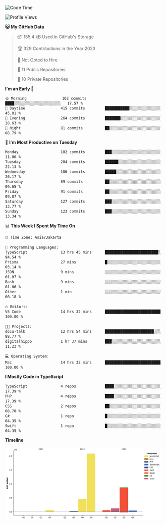 <!--START_SECTION:waka-->
![Code Time](http://img.shields.io/badge/Code%20Time-301%20hrs%2033%20mins-blue)

![Profile Views](http://img.shields.io/badge/Profile%20Views-1-blue)

**🐱 My GitHub Data** 

> 📦 155.4 kB Used in GitHub's Storage 
 > 
> 🏆 329 Contributions in the Year 2023
 > 
> 🚫 Not Opted to Hire
 > 
> 📜 11 Public Repositories 
 > 
> 🔑 10 Private Repositories 
 > 
**I'm an Early 🐤** 

```text
🌞 Morning                162 commits         ████░░░░░░░░░░░░░░░░░░░░░   17.57 % 
🌆 Daytime                415 commits         ███████████░░░░░░░░░░░░░░   45.01 % 
🌃 Evening                264 commits         ███████░░░░░░░░░░░░░░░░░░   28.63 % 
🌙 Night                  81 commits          ██░░░░░░░░░░░░░░░░░░░░░░░   08.79 % 
```
📅 **I'm Most Productive on Tuesday** 

```text
Monday                   102 commits         ███░░░░░░░░░░░░░░░░░░░░░░   11.06 % 
Tuesday                  204 commits         ██████░░░░░░░░░░░░░░░░░░░   22.13 % 
Wednesday                186 commits         █████░░░░░░░░░░░░░░░░░░░░   20.17 % 
Thursday                 89 commits          ██░░░░░░░░░░░░░░░░░░░░░░░   09.65 % 
Friday                   91 commits          ██░░░░░░░░░░░░░░░░░░░░░░░   09.87 % 
Saturday                 127 commits         ███░░░░░░░░░░░░░░░░░░░░░░   13.77 % 
Sunday                   123 commits         ███░░░░░░░░░░░░░░░░░░░░░░   13.34 % 
```


📊 **This Week I Spent My Time On** 

```text
🕑︎ Time Zone: Asia/Jakarta

💬 Programming Languages: 
TypeScript               13 hrs 45 mins      ████████████████████████░   94.54 % 
Prisma                   27 mins             █░░░░░░░░░░░░░░░░░░░░░░░░   03.14 % 
JSON                     9 mins              ░░░░░░░░░░░░░░░░░░░░░░░░░   01.07 % 
Bash                     9 mins              ░░░░░░░░░░░░░░░░░░░░░░░░░   01.06 % 
Other                    1 min               ░░░░░░░░░░░░░░░░░░░░░░░░░   00.18 % 

🔥 Editors: 
VS Code                  14 hrs 32 mins      █████████████████████████   100.00 % 

🐱‍💻 Projects: 
docu-talk                12 hrs 54 mins      ██████████████████████░░░   88.77 % 
digitalhippo             1 hr 37 mins        ███░░░░░░░░░░░░░░░░░░░░░░   11.23 % 

💻 Operating System: 
Mac                      14 hrs 32 mins      █████████████████████████   100.00 % 
```

**I Mostly Code in TypeScript** 

```text
TypeScript               4 repos             ████░░░░░░░░░░░░░░░░░░░░░   17.39 % 
PHP                      4 repos             ████░░░░░░░░░░░░░░░░░░░░░   17.39 % 
CSS                      2 repos             ██░░░░░░░░░░░░░░░░░░░░░░░   08.70 % 
C#                       1 repo              █░░░░░░░░░░░░░░░░░░░░░░░░   04.35 % 
Swift                    1 repo              █░░░░░░░░░░░░░░░░░░░░░░░░   04.35 % 
```



**Timeline**

![Lines of Code chart](https://raw.githubusercontent.com/brstreet2/brstreet2/main/assets/bar_graph.png)


<!--END_SECTION:waka-->
